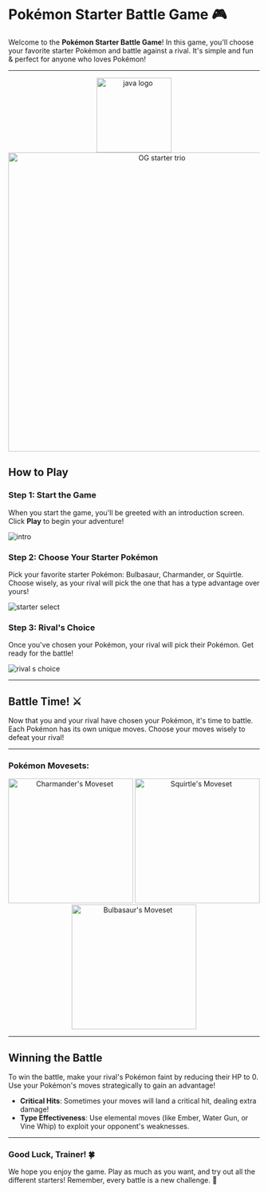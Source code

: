 # Pokémon Starter Battle Game 🎮

Welcome to the **Pokémon Starter Battle Game**! In this game, you'll choose your favorite starter Pokémon and battle against a rival. It's simple and fun & perfect for anyone who loves Pokémon!

---

<div style="text-align: center;">
  <img src="https://github.com/user-attachments/assets/b2579c1a-ee6c-4f56-b335-6062eac4d624" alt="java logo" width="150" />
  <img src="https://github.com/user-attachments/assets/75606309-5d7c-4af7-9d97-14ba763522b0" alt="OG starter trio" width="600" />
</div>

## How to Play

### Step 1: Start the Game

When you start the game, you'll be greeted with an introduction screen. Click **Play** to begin your adventure!

![intro](https://github.com/user-attachments/assets/28be1fd0-efdd-44a2-aeae-c3aa202538d9)

### Step 2: Choose Your Starter Pokémon

Pick your favorite starter Pokémon: Bulbasaur, Charmander, or Squirtle. Choose wisely, as your rival will pick the one that has a type advantage over yours!

![starter select](https://github.com/user-attachments/assets/c4e84bd3-b6f6-4bbc-a3f4-dbeb727f4fd0)

### Step 3: Rival's Choice

Once you've chosen your Pokémon, your rival will pick their Pokémon. Get ready for the battle!

![rival s choice](https://github.com/user-attachments/assets/660305b4-6c8c-4574-a396-b5036dbdc386)

---

## Battle Time! ⚔️

Now that you and your rival have chosen your Pokémon, it's time to battle. Each Pokémon has its own unique moves. Choose your moves wisely to defeat your rival!

---

### Pokémon Movesets:

<div style="text-align: center;">
  <img src="https://github.com/user-attachments/assets/91e7235d-99fb-484c-99ff-a186fe358dd6" alt="Charmander's Moveset" width="250" />
  <img src="https://github.com/user-attachments/assets/bd9d8683-6ac7-40c3-a662-a4c24434dd22" alt="Squirtle's Moveset" width="250" />
  <img src="https://github.com/user-attachments/assets/9ea976d4-2c5e-4154-ab8b-db508832557c" alt="Bulbasaur's Moveset" width="250" />
</div>

---

## Winning the Battle

To win the battle, make your rival's Pokémon faint by reducing their HP to 0. Use your Pokémon's moves strategically to gain an advantage!

- **Critical Hits**: Sometimes your moves will land a critical hit, dealing extra damage!
- **Type Effectiveness**: Use elemental moves (like Ember, Water Gun, or Vine Whip) to exploit your opponent's weaknesses.

---

### Good Luck, Trainer! 🍀

We hope you enjoy the game. Play as much as you want, and try out all the different starters! Remember, every battle is a new challenge. 🌟
